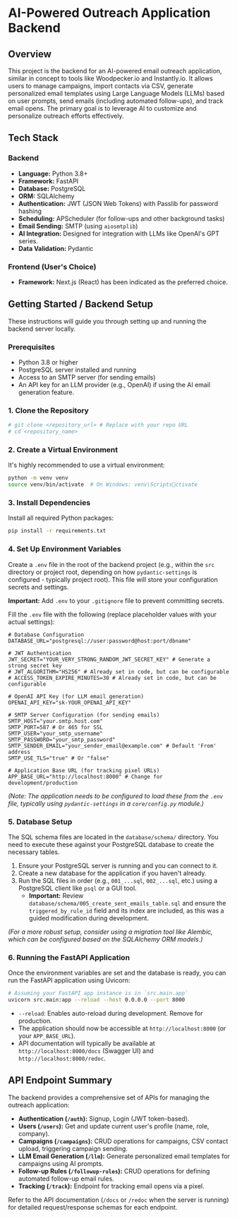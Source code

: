 # AI-Powered Outreach Application Backend

## Overview

This project is the backend for an AI-powered email outreach application, similar in concept to tools like Woodpecker.io and Instantly.io. It allows users to manage campaigns, import contacts via CSV, generate personalized email templates using Large Language Models (LLMs) based on user prompts, send emails (including automated follow-ups), and track email opens. The primary goal is to leverage AI to customize and personalize outreach efforts effectively.

## Tech Stack

### Backend
*   **Language:** Python 3.8+
*   **Framework:** FastAPI
*   **Database:** PostgreSQL
*   **ORM:** SQLAlchemy
*   **Authentication:** JWT (JSON Web Tokens) with Passlib for password hashing
*   **Scheduling:** APScheduler (for follow-ups and other background tasks)
*   **Email Sending:** SMTP (using `aiosmtplib`)
*   **AI Integration:** Designed for integration with LLMs like OpenAI's GPT series.
*   **Data Validation:** Pydantic

### Frontend (User's Choice)
*   **Framework:** Next.js (React) has been indicated as the preferred choice.

## Getting Started / Backend Setup

These instructions will guide you through setting up and running the backend server locally.

### Prerequisites
*   Python 3.8 or higher
*   PostgreSQL server installed and running
*   Access to an SMTP server (for sending emails)
*   An API key for an LLM provider (e.g., OpenAI) if using the AI email generation feature.

### 1. Clone the Repository
```bash
# git clone <repository_url> # Replace with your repo URL
# cd <repository_name>
```

### 2. Create a Virtual Environment
It's highly recommended to use a virtual environment:
```bash
python -m venv venv
source venv/bin/activate  # On Windows: venv\Scriptsctivate
```

### 3. Install Dependencies
Install all required Python packages:
```bash
pip install -r requirements.txt
```

### 4. Set Up Environment Variables
Create a `.env` file in the root of the backend project (e.g., within the `src` directory or project root, depending on how `pydantic-settings` is configured - typically project root). This file will store your configuration secrets and settings.

**Important:** Add `.env` to your `.gitignore` file to prevent committing secrets.

Fill the `.env` file with the following (replace placeholder values with your actual settings):

```env
# Database Configuration
DATABASE_URL="postgresql://user:password@host:port/dbname"

# JWT Authentication
JWT_SECRET="YOUR_VERY_STRONG_RANDOM_JWT_SECRET_KEY" # Generate a strong secret key
# JWT_ALGORITHM="HS256" # Already set in code, but can be configurable
# ACCESS_TOKEN_EXPIRE_MINUTES=30 # Already set in code, but can be configurable

# OpenAI API Key (for LLM email generation)
OPENAI_API_KEY="sk-YOUR_OPENAI_API_KEY"

# SMTP Server Configuration (for sending emails)
SMTP_HOST="your.smtp.host.com"
SMTP_PORT=587 # Or 465 for SSL
SMTP_USER="your_smtp_username"
SMTP_PASSWORD="your_smtp_password"
SMTP_SENDER_EMAIL="your_sender_email@example.com" # Default 'From' address
SMTP_USE_TLS="true" # Or "false"

# Application Base URL (for tracking pixel URLs)
APP_BASE_URL="http://localhost:8000" # Change for development/production
```
*(Note: The application needs to be configured to load these from the `.env` file, typically using `pydantic-settings` in a `core/config.py` module.)*

### 5. Database Setup
The SQL schema files are located in the `database/schema/` directory. You need to execute these against your PostgreSQL database to create the necessary tables.
1.  Ensure your PostgreSQL server is running and you can connect to it.
2.  Create a new database for the application if you haven't already.
3.  Run the SQL files in order (e.g., `001_...sql`, `002_...sql`, etc.) using a PostgreSQL client like `psql` or a GUI tool.
    *   **Important:** Review `database/schema/005_create_sent_emails_table.sql` and ensure the `triggered_by_rule_id` field and its index are included, as this was a guided modification during development.

*(For a more robust setup, consider using a migration tool like Alembic, which can be configured based on the SQLAlchemy ORM models.)*

### 6. Running the FastAPI Application
Once the environment variables are set and the database is ready, you can run the FastAPI application using Uvicorn:
```bash
# Assuming your FastAPI app instance is in `src.main.app`
uvicorn src.main:app --reload --host 0.0.0.0 --port 8000
```
*   `--reload`: Enables auto-reload during development. Remove for production.
*   The application should now be accessible at `http://localhost:8000` (or your `APP_BASE_URL`).
*   API documentation will typically be available at `http://localhost:8000/docs` (Swagger UI) and `http://localhost:8000/redoc`.

## API Endpoint Summary

The backend provides a comprehensive set of APIs for managing the outreach application:

*   **Authentication (`/auth`):** Signup, Login (JWT token-based).
*   **Users (`/users`):** Get and update current user's profile (name, role, company).
*   **Campaigns (`/campaigns`):** CRUD operations for campaigns, CSV contact upload, triggering campaign sending.
*   **LLM Email Generation (`/llm`):** Generate personalized email templates for campaigns using AI prompts.
*   **Follow-up Rules (`/followup-rules`):** CRUD operations for defining automated follow-up email rules.
*   **Tracking (`/track`):** Endpoint for tracking email opens via a pixel.

Refer to the API documentation (`/docs` or `/redoc` when the server is running) for detailed request/response schemas for each endpoint.
